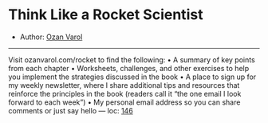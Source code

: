 # Think Like a Rocket Scientist

* Author: [Ozan Varol]()









---
Visit ozanvarol.com/rocket to find the following: • A summary of key points from each chapter • Worksheets, challenges, and other exercises to help you implement the strategies discussed in the book • A place to sign up for my weekly newsletter, where I share additional tips and resources that reinforce the principles in the book (readers call it “the one email I look forward to each week”) • My personal email address so you can share comments or just say hello — loc: [146]()


